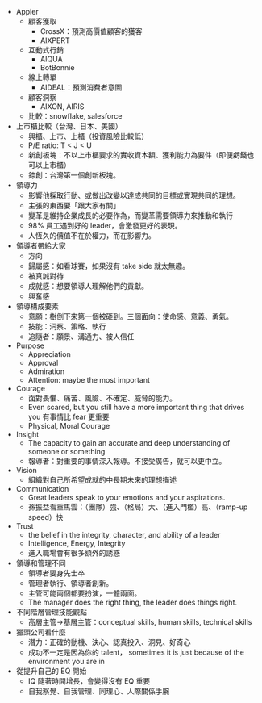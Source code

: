 * Appier
	* 顧客獲取
		* CrossX：預測高價值顧客的獲客
		* AIXPERT
	* 互動式行銷
		* AIQUA
		* BotBonnie
	* 線上轉單
		* AIDEAL：預測消費者意圖
	* 顧客洞察
		* AIXON, AIRIS
	* 比較：snowflake, salesforce
* 上市櫃比較（台灣、日本、美國）
	* 興櫃、上市、上櫃（投資風險比較低）
	* P/E ratio: T < J < U
	* 新創板塊：不以上市櫃要求的實收資本額、獲利能力為要件（即便虧錢也可以上市櫃）
	* 錼創：台灣第一個創新板塊。
* 領導力
	* 影響他採取行動、或做出改變以達成共同的目標或實現共同的理想。
	* 主張的東西要「跟大家有關」
	* 變革是維持企業成長的必要作為，而變革需要領導力來推動和執行
	* 98% 員工遇到好的 leader，會激發更好的表現。
	* 人恆久的價值不在於權力，而在影響力。
* 領導者帶給大家
	* 方向
	* 歸屬感：如看球賽，如果沒有 take side 就太無趣。
	* 被真誠對待
	* 成就感：想要領導人理解他們的貢獻。
	* 興奮感
* 領導構成要素
	* 意願：樹倒下來第一個被砸到。三個面向：使命感、意義、勇氣。
	* 技能：洞察、策略、執行
	* 追隨者：願景、溝通力、被人信任
* Purpose
	* Appreciation
	* Approval
	* Admiration
	* Attention: maybe the most important
* Courage
	* 面對畏懼、痛苦、風險、不確定、威脅的能力。
	* Even scared, but you still have a more important thing that drives you 有事情比 fear 更重要
	* Physical, Moral Courage
* Insight
	* The capacity to gain an accurate and deep understanding of someone or something
	* 報導者：對重要的事情深入報導。不接受廣告，就可以更中立。
* Vision
	* 組織對自己所希望成就的中長期未來的理想描述
* Communication
	* Great leaders speak to your emotions and your aspirations.
	* 孫振益看重馬雲：（團隊）強、（格局）大、（進入門檻）高、（ramp-up speed）快
* Trust
	* the belief in the integrity, character, and ability of a leader
	* Intelligence, Energy, Integrity
	* 進入職場會有很多額外的誘惑
* 領導和管理不同
	* 領導者要身先士卒
	* 管理者執行、領導者創新。
	* 主管可能兩個都要扮演，一體兩面。
	* The manager does the right thing, the leader does things right.
* 不同階層管理技能觀點
	* 高層主管->基層主管：conceptual skills, human skills, technical skills
* 獵頭公司看什麼
	* 潛力：正確的動機、決心、認真投入、洞見、好奇心
	* 成功不一定是因為你的 talent， sometimes it is just because of the environment you are in
* 從提升自己的 EQ 開始
	* IQ 隨著時間增長，會變得沒有 EQ 重要
	* 自我察覺、自我管理、同理心、人際關係手腕